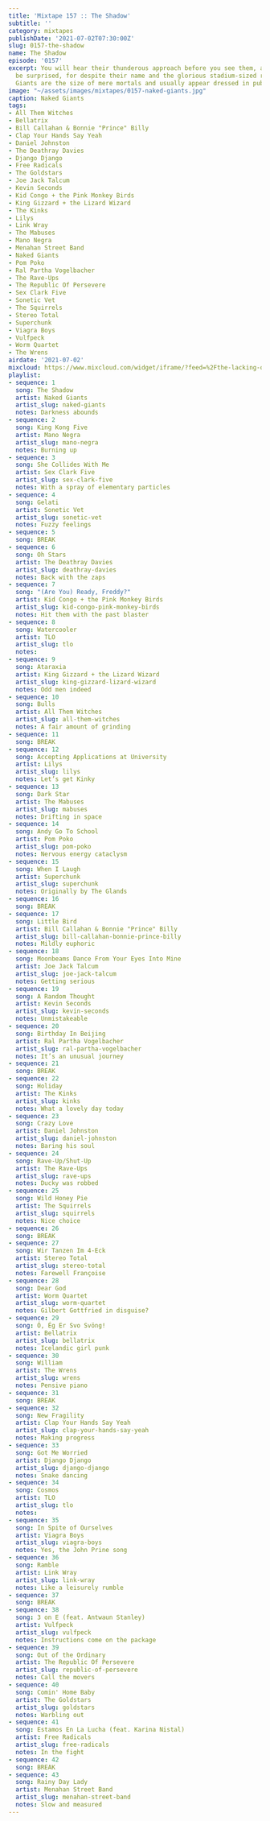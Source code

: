 ```yaml
---
title: 'Mixtape 157 :: The Shadow'
subtitle: ''
category: mixtapes
publishDate: '2021-07-02T07:30:00Z'
slug: 0157-the-shadow
name: The Shadow
episode: '0157'
excerpt: You will hear their thunderous approach before you see them, and you will
  be surprised, for despite their name and the glorious stadium-sized riffing, Naked
  Giants are the size of mere mortals and usually appear dressed in public.
image: "~/assets/images/mixtapes/0157-naked-giants.jpg"
caption: Naked Giants
tags:
- All Them Witches
- Bellatrix
- Bill Callahan & Bonnie "Prince" Billy
- Clap Your Hands Say Yeah
- Daniel Johnston
- The Deathray Davies
- Django Django
- Free Radicals
- The Goldstars
- Joe Jack Talcum
- Kevin Seconds
- Kid Congo + the Pink Monkey Birds
- King Gizzard + the Lizard Wizard
- The Kinks
- Lilys
- Link Wray
- The Mabuses
- Mano Negra
- Menahan Street Band
- Naked Giants
- Pom Poko
- Ral Partha Vogelbacher
- The Rave-Ups
- The Republic Of Persevere
- Sex Clark Five
- Sonetic Vet
- The Squirrels
- Stereo Total
- Superchunk
- Viagra Boys
- Vulfpeck
- Worm Quartet
- The Wrens
airdate: '2021-07-02'
mixcloud: https://www.mixcloud.com/widget/iframe/?feed=%2Fthe-lacking-org%2Fzh1s0m-157-the-shadow%2F&hide_artwork=1&hide_cover=1
playlist:
- sequence: 1
  song: The Shadow
  artist: Naked Giants
  artist_slug: naked-giants
  notes: Darkness abounds
- sequence: 2
  song: King Kong Five
  artist: Mano Negra
  artist_slug: mano-negra
  notes: Burning up
- sequence: 3
  song: She Collides With Me
  artist: Sex Clark Five
  artist_slug: sex-clark-five
  notes: With a spray of elementary particles
- sequence: 4
  song: Gelati
  artist: Sonetic Vet
  artist_slug: sonetic-vet
  notes: Fuzzy feelings
- sequence: 5
  song: BREAK
- sequence: 6
  song: Oh Stars
  artist: The Deathray Davies
  artist_slug: deathray-davies
  notes: Back with the zaps
- sequence: 7
  song: "(Are You) Ready, Freddy?"
  artist: Kid Congo + the Pink Monkey Birds
  artist_slug: kid-congo-pink-monkey-birds
  notes: Hit them with the past blaster
- sequence: 8
  song: Watercooler
  artist: TLO
  artist_slug: tlo
  notes:
- sequence: 9
  song: Ataraxia
  artist: King Gizzard + the Lizard Wizard
  artist_slug: king-gizzard-lizard-wizard
  notes: Odd men indeed
- sequence: 10
  song: Bulls
  artist: All Them Witches
  artist_slug: all-them-witches
  notes: A fair amount of grinding
- sequence: 11
  song: BREAK
- sequence: 12
  song: Accepting Applications at University
  artist: Lilys
  artist_slug: lilys
  notes: Let’s get Kinky
- sequence: 13
  song: Dark Star
  artist: The Mabuses
  artist_slug: mabuses
  notes: Drifting in space
- sequence: 14
  song: Andy Go To School
  artist: Pom Poko
  artist_slug: pom-poko
  notes: Nervous energy cataclysm
- sequence: 15
  song: When I Laugh
  artist: Superchunk
  artist_slug: superchunk
  notes: Originally by The Glands
- sequence: 16
  song: BREAK
- sequence: 17
  song: Little Bird
  artist: Bill Callahan & Bonnie "Prince" Billy
  artist_slug: bill-callahan-bonnie-prince-billy
  notes: Mildly euphoric
- sequence: 18
  song: Moonbeams Dance From Your Eyes Into Mine
  artist: Joe Jack Talcum
  artist_slug: joe-jack-talcum
  notes: Getting serious
- sequence: 19
  song: A Random Thought
  artist: Kevin Seconds
  artist_slug: kevin-seconds
  notes: Unmistakeable
- sequence: 20
  song: Birthday In Beijing
  artist: Ral Partha Vogelbacher
  artist_slug: ral-partha-vogelbacher
  notes: It’s an unusual journey
- sequence: 21
  song: BREAK
- sequence: 22
  song: Holiday
  artist: The Kinks
  artist_slug: kinks
  notes: What a lovely day today
- sequence: 23
  song: Crazy Love
  artist: Daniel Johnston
  artist_slug: daniel-johnston
  notes: Baring his soul
- sequence: 24
  song: Rave-Up/Shut-Up
  artist: The Rave-Ups
  artist_slug: rave-ups
  notes: Ducky was robbed
- sequence: 25
  song: Wild Honey Pie
  artist: The Squirrels
  artist_slug: squirrels
  notes: Nice choice
- sequence: 26
  song: BREAK
- sequence: 27
  song: Wir Tanzen Im 4-Eck
  artist: Stereo Total
  artist_slug: stereo-total
  notes: Farewell Françoise
- sequence: 28
  song: Dear God
  artist: Worm Quartet
  artist_slug: worm-quartet
  notes: Gilbert Gottfried in disguise?
- sequence: 29
  song: Ó, Ég Er Svo Svöng!
  artist: Bellatrix
  artist_slug: bellatrix
  notes: Icelandic girl punk
- sequence: 30
  song: William
  artist: The Wrens
  artist_slug: wrens
  notes: Pensive piano
- sequence: 31
  song: BREAK
- sequence: 32
  song: New Fragility
  artist: Clap Your Hands Say Yeah
  artist_slug: clap-your-hands-say-yeah
  notes: Making progress
- sequence: 33
  song: Got Me Worried
  artist: Django Django
  artist_slug: django-django
  notes: Snake dancing
- sequence: 34
  song: Cosmos
  artist: TLO
  artist_slug: tlo
  notes:
- sequence: 35
  song: In Spite of Ourselves
  artist: Viagra Boys
  artist_slug: viagra-boys
  notes: Yes, the John Prine song
- sequence: 36
  song: Ramble
  artist: Link Wray
  artist_slug: link-wray
  notes: Like a leisurely rumble
- sequence: 37
  song: BREAK
- sequence: 38
  song: 3 on E (feat. Antwaun Stanley)
  artist: Vulfpeck
  artist_slug: vulfpeck
  notes: Instructions come on the package
- sequence: 39
  song: Out of the Ordinary
  artist: The Republic Of Persevere
  artist_slug: republic-of-persevere
  notes: Call the movers
- sequence: 40
  song: Comin' Home Baby
  artist: The Goldstars
  artist_slug: goldstars
  notes: Warbling out
- sequence: 41
  song: Estamos En La Lucha (feat. Karina Nistal)
  artist: Free Radicals
  artist_slug: free-radicals
  notes: In the fight
- sequence: 42
  song: BREAK
- sequence: 43
  song: Rainy Day Lady
  artist: Menahan Street Band
  artist_slug: menahan-street-band
  notes: Slow and measured
---
```


